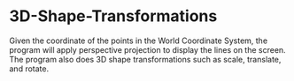 # 3D-Shape-Transformations
Given the coordinate of the points in the World Coordinate System, the program will apply perspective projection to display the lines on the screen. The program also does 3D shape transformations such as scale, translate, and rotate. 
